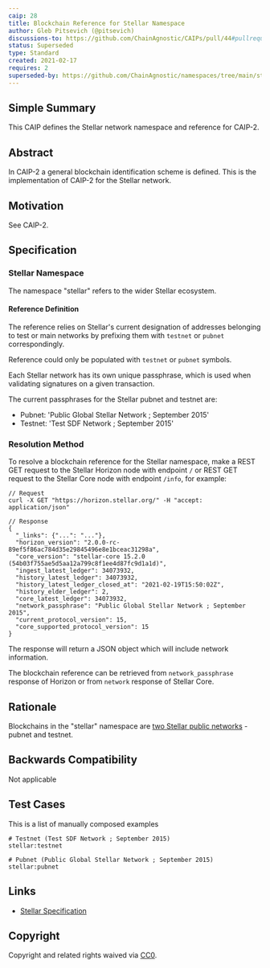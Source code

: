 ```yaml
---
caip: 28
title: Blockchain Reference for Stellar Namespace
author: Gleb Pitsevich (@pitsevich)
discussions-to: https://github.com/ChainAgnostic/CAIPs/pull/44#pullrequestreview-594204708
status: Superseded
type: Standard
created: 2021-02-17
requires: 2
superseded-by: https://github.com/ChainAgnostic/namespaces/tree/main/stellar
---
```


## Simple Summary

This CAIP defines the Stellar network namespace and reference for CAIP-2.

## Abstract
In CAIP-2 a general blockchain identification scheme is defined. This is the
implementation of CAIP-2 for the Stellar network.

## Motivation
See CAIP-2.

## Specification

### Stellar Namespace

The namespace "stellar" refers to the wider Stellar ecosystem.

#### Reference Definition

The reference relies on Stellar's current designation of addresses belonging to test or main networks by prefixing them
with `testnet` or `pubnet` correspondingly.

Reference could only be populated with `testnet` or `pubnet` symbols.

Each Stellar network has its own unique passphrase, which is used when validating signatures on a given transaction.

The current passphrases for the Stellar pubnet and testnet are:
- Pubnet: 'Public Global Stellar Network ; September 2015'
- Testnet: 'Test SDF Network ; September 2015'


### Resolution Method

To resolve a blockchain reference for the Stellar namespace, make a REST GET request to the Stellar Horizon node with endpoint `/` or REST GET request to the Stellar Core node with endpoint `/info`, for example:

```jsonc
// Request
curl -X GET "https://horizon.stellar.org/" -H "accept: application/json"

// Response
{
  "_links": {"...": "..."},
  "horizon_version": "2.0.0-rc-89ef5f86ac784d35e29845496e8e1bceac31298a",
  "core_version": "stellar-core 15.2.0 (54b03f755ae5d5aa12a799c8f1ee4d87fc9d1a1d)",
  "ingest_latest_ledger": 34073932,
  "history_latest_ledger": 34073932,
  "history_latest_ledger_closed_at": "2021-02-19T15:50:02Z",
  "history_elder_ledger": 2,
  "core_latest_ledger": 34073932,
  "network_passphrase": "Public Global Stellar Network ; September 2015",
  "current_protocol_version": 15,
  "core_supported_protocol_version": 15
}
```
The response will return a JSON object which will include network information. 

The blockchain reference can be retrieved from `network_passphrase` response of Horizon or from `network` response of Stellar Core.


## Rationale

Blockchains in the "stellar" namespace are [two Stellar public networks](https://developers.stellar.org/docs/glossary/network-passphrase/) - pubnet and testnet.

## Backwards Compatibility

Not applicable

## Test Cases

This is a list of manually composed examples

```
# Testnet (Test SDF Network ; September 2015)
stellar:testnet

# Pubnet (Public Global Stellar Network ; September 2015)
stellar:pubnet
```

## Links

- [Stellar Specification](https://developers.stellar.org/docs)

## Copyright

Copyright and related rights waived via [CC0](https://creativecommons.org/publicdomain/zero/1.0/).
